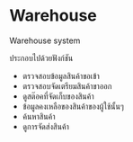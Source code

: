 # Warehouse
Warehouse system

ประกอบไปด้วยฟังก์ชัน
 - ตรวจสอบข้อมูลสินค้าขอเข้า
 - ตรวจสอบจัดเตรียมสินค้าขาออก
 - ดูสต๊อคที่จัดเก็บของสินค้า
 - ข้อมูลคงเหลือของสินค้าของผู้ใช้นั้นๆ
 - ค้นหาสินค้า
 - ดูการจัดส่งสินค้า
